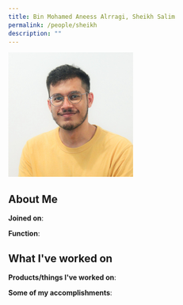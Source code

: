 ```yaml
---
title: Bin Mohamed Aneess Alrragi, Sheikh Salim
permalink: /people/sheikh
description: ""
---
```


<img src="/images/headshots/sheikh.jpg" title="Bin Mohamed Aneess Alrragi, Sheikh Salim" alt="Bin Mohamed Aneess Alrragi, Sheikh Salim" style="width:50%;margin-left:0">

## About Me

**Joined on**: 

**Function**: 

## What I've worked on

**Products/things I've worked on**:


**Some of my accomplishments**:


